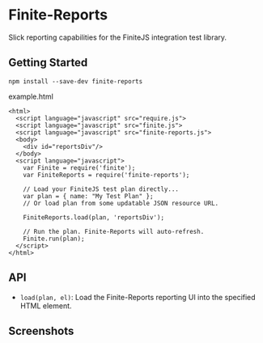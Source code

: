 # Finite-Reports
Slick reporting capabilities for the FiniteJS integration test library.

## Getting Started

`npm install --save-dev finite-reports`

example.html
```
<html>
  <script language="javascript" src="require.js">
  <script language="javascript" src="finite.js">
  <script language="javascript" src="finite-reports.js">
  <body>
    <div id="reportsDiv"/>
  </body>
  <script language="javascript">
    var Finite = require('finite');
    var FiniteReports = require('finite-reports');

    // Load your FiniteJS test plan directly...
    var plan = { name: "My Test Plan" };
    // Or load plan from some updatable JSON resource URL.

    FiniteReports.load(plan, 'reportsDiv');

    // Run the plan. Finite-Reports will auto-refresh.
    Finite.run(plan);
  </script>
</html>
```


## API

* `load(plan, el)`: Load the Finite-Reports reporting UI into the specified HTML element.

## Screenshots
